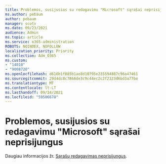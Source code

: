 ```yaml
---
title: Problemos, susijusios su redagavimu "Microsoft" sąrašai neprisijungus
ms.author: pebaum
author: pebaum
manager: scotv
ms.date: 09/23/2021
audience: Admin
ms.topic: article
ms.service: o365-administration
ROBOTS: NOINDEX, NOFOLLOW
localization_priority: Priority
ms.collection: Adm_O365
ms.custom:
- "14010"
- "9008720"
ms.openlocfilehash: d616b1f085b1ae8d10795e235594887c96a47461
ms.sourcegitcommit: 29d4dc8c7866de3c9c44ec2c2f2323d6bd3a77be
ms.translationtype: MT
ms.contentlocale: lt-LT
ms.lasthandoff: 09/24/2021
ms.locfileid: "59506678"
---
```

# <a name="issues-with-editing-microsoft-lists-offline"></a>Problemos, susijusios su redagavimu "Microsoft" sąrašai neprisijungus

Daugiau informacijos žr. [Sąrašų redagavimas neprisijungus](https://support.microsoft.com/en-us/office/edit-lists-offline-41403c3e-1795-4e07-b56b-ae591cbde2f9).